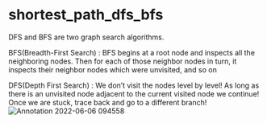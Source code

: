 # shortest_path_dfs_bfs
DFS and BFS are two graph search algorithms. 

BFS(Breadth-First Search) : BFS begins at a root node and inspects all the neighboring nodes. Then for each of those neighbor nodes in turn, it inspects their neighbor nodes which were unvisited, and so on

DFS(Depth First Search) : We don’t visit the nodes level by level! As long as there is an unvisited node adjacent to the current visited node we continue! Once we are stuck, trace back and go to a different branch!
![Annotation 2022-06-06 094558](https://user-images.githubusercontent.com/62157910/172118248-657654e7-3583-4cf2-ab43-12ece3ed8d6a.png)
